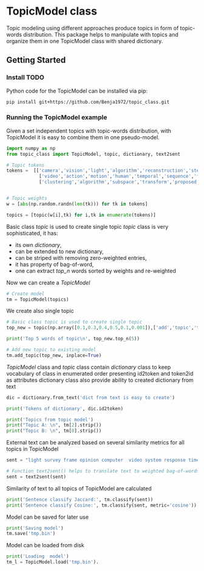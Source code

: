 # TopicModel class

Topic modeling using different approaches produce topics in form of topic-words distribution. This package helps to manipulate with topics and organize them in one TopicModel class with shared dictionary.

## Getting Started

### Install TODO

Python code for the TopicModel can be installed via pip:

```sh
pip install git+https://github.com/Benja1972/topic_class.git
```

### Running the TopicModel example

Given a set independent topics with topic-words distribution, with TopicModel it is easy to combine them in one pseudo-model.

```python
import numpy as np
from topic_class import TopicModel, topic, dictionary, text2sent

# Topic tokens
tokens =  [['camera','vision','light','algorithm','reconstruction','stereo','geometry','imaging','color','field'],
            ['video','action','motion','human','temporal','sequence','frame','recognition','model','scene'],
            ['clustering','algorithm','subspace','transform','proposed','technique','color','used','hashing','distance']]


# Topic weights
w = [abs(np.random.randn(len(tk))) for tk in tokens]

topics = [topic(w[i],tk) for i,tk in enumerate(tokens)]
```

Basic class *topic* is used to create single topic
*topic* class is very sophisticated, it has:

- its own *dictionary*,
- can be extended to new dictionary,
- can be striped with removing zero-weighted entries,
- it has property of bag-of-word,
- one can extract *top_n* words sorted by weights and re-weighted

Now we can create a *TopicModel*

```python
# Create model
tm = TopicModel(topics)
```

We create also single topic

```python
# Basic class topic is used to create single topic
top_new = topic(np.array([0.1,0.3,0.4,0.5,0.1,0.001]),['add','topic','to','class', 'in', 'time'])

print('Top 5 words of topic\n', top_new.top_n(5))

# Add new topic to existing model
tm.add_topic(top_new, inplace=True)

```

 *TopicModel* class and *topic* class contain *dictionary* class to keep vocabulary of class in enumerated order presenting id2token and token2id as attributes
 dictionary class also provide ability to created dictionary from text

```python
dic = dictionary.from_text('dict from text is easy to create')

print('Tokens of dictionary', dic.id2token)

print('Topics from topic model')
print("Topic A: \n", tm[2].strip())
print("Topic B: \n", tm[0].strip())

```

External text can be analyzed based on several similarity metrics for all topics in TopicModel

```python
sent = "light survey frame opinion computer  video system response time".split()

# Function text2sent() helps to translate text to weighted bag-of-words 
sent = text2sent(sent)

```

Similarity of text to all topics of TopicModel are calculated

```python
print('Sentence classify Jaccard:', tm.classify(sent))
print('Sentence classify Cosine:', tm.classify(sent, metric='cosine'))

```

Model can be saved for later use

```python
print('Saving model')
tm.save('tmp.bin')

```

Model can be loaded from disk

```python
print('Loading  model')
tm_l = TopicModel.load('tmp.bin').
```
